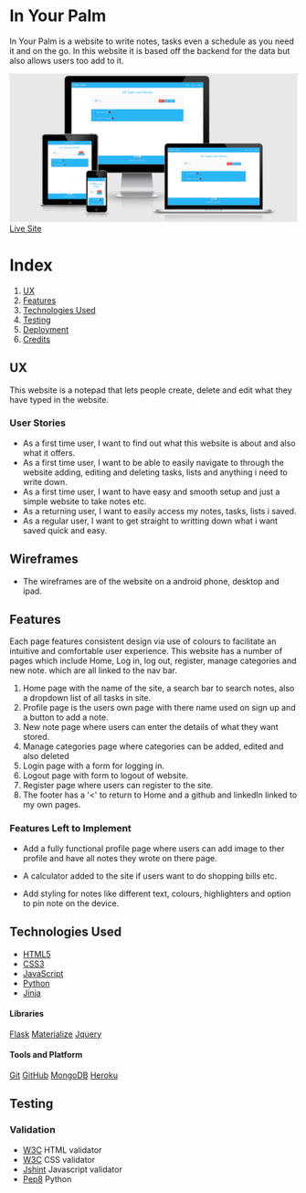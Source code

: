 # In Your Palm

In Your Palm is a website to write notes, tasks even a schedule as you need it and on the go.
In this website it is based off the backend for the data but also allows users too add to it.

![Am I Responsive](images/In_your_palm.png)
[Live Site](https://todo-app-ms3.herokuapp.com/)

# Index

1. [UX](#ux)
2. [Features](#features)
3. [Technologies Used](#technologies-used)
4. [Testing](#testing)
5. [Deployment](#deployment)
6. [Credits](#credits)



## UX

This website is a notepad that lets people create, delete and edit what they have typed in the website. 



### User Stories

- As a first time user, I want to find out what this website is about and also what it offers.
- As a first time user, I want to be able to easily navigate to through the website adding, editing and deleting tasks, lists and anything i need to write down.
- As a first time user, I want to have easy and smooth setup and just a simple website to take notes etc.
- As a returning user, I want to easily access my notes, tasks, lists i saved.
- As a regular user, I want to get straight to writting down what i want saved quick and easy.


## Wireframes 

- The wireframes are of the website on a android phone, desktop and ipad.







## Features

Each page features consistent design via use of colours to facilitate an intuitive and comfortable user experience. 
This website has a number of pages which include Home, Log in, log out, register, manage categories and new note. which are all linked to the nav bar.

1. Home page with the name of the site, a search bar to search notes, also a dropdown list of all tasks in site.
2. Profile page is the users own page with there name used on sign up and a button to add a note.
3. New note page where users can enter the details of what they want stored.
4. Manage categories page where categories can be added, edited and also deleted
5. Login page with a form for logging in.
6. Logout page with form to logout of website.
7. Register page where users can register to the site.
8. The footer has a '<' to return to Home and a github and linkedln linked to my own pages.
 

### Features Left to Implement

- Add a fully functional profile page where users can add image to ther profile and have all notes they wrote on there page.

- A calculator added to the site if users want to do shopping bills etc.

- Add styling for notes like different text, colours, highlighters and option to pin note on the device.


## Technologies Used

- [HTML5](https://html.com)
- [CSS3](https://www.w3.org/TR/2001/WD-css3-roadmap-20010523/)
- [JavaScript](https://javascript.com)
- [Python](https://www.python.org/)
- [Jinja](https://jinja.palletsprojects.com/en/2.11.x/)

#### Libraries

[Flask](https://pypi.org/project/Flask/)
[Materialize](materializecss.com/)
[Jquery](https://jquery.com/)


#### Tools and Platform

[Git](https://git-scm.com/)
[GitHub](https://github.com/)
[MongoDB](https://www.mongodb.com/)
[Heroku](https://www.heroku.com/)


## Testing

### Validation

- [W3C](https://validator.w3.org/)   HTML validator
- [W3C](https://jigsaw.w3.org/css-validator/)   CSS validator
- [Jshint](https://jshint.com/) Javascript validator
- [Pep8](https://pypi.org/project/pep8/) Python



